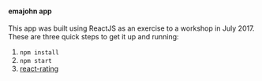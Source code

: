 #### emajohn app

This app was built using ReactJS as an exercise to a workshop in July 2017. These are three quick steps to get it up and running:

1. ```npm install```
2. ```npm start```
3. [react-rating](https://github.com/dreyescat/react-rating)

